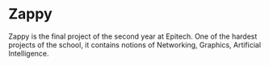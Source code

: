 # Zappy
Zappy is the final project of the second year at Epitech. One of the hardest projects of the school, it contains notions of Networking, Graphics, Artificial Intelligence.
